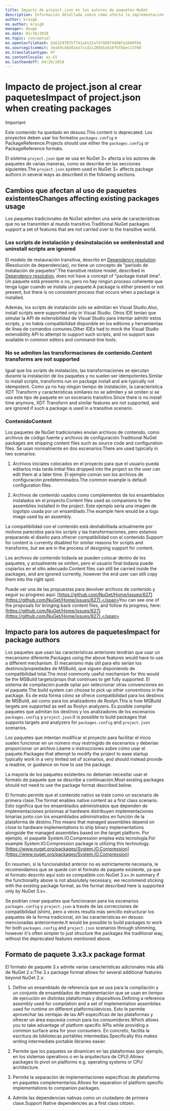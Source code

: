 ```yaml
---
title: Impacto de project.json en los autores de paquetes NuGet
description: Información detallada sobre cómo afecta la implementación de project.json en NuGet 3.x a los autores de paquetes, como las características, el contenido y el formato de paquetes no admitidos.
author: kraigb
ms.author: kraigb
manager: douge
ms.date: 01/18/2018
ms.topic: conceptual
ms.openlocfilehash: 6163297075f741a4132afd748974498fa1600fbb
ms.sourcegitcommit: 3eab9c4dd41ea7ccd2c28bb5ab16f6fbbec13708
ms.translationtype: HT
ms.contentlocale: es-ES
ms.lasthandoff: 04/26/2018
---
```

# <a name="impact-of-projectjson-when-creating-packages"></a><span data-ttu-id="4694e-103">Impacto de project.json al crear paquetes</span><span class="sxs-lookup"><span data-stu-id="4694e-103">Impact of project.json when creating packages</span></span>

> [!Important]
> <span data-ttu-id="4694e-104">Este contenido ha quedado en desuso.</span><span class="sxs-lookup"><span data-stu-id="4694e-104">This content is deprecated.</span></span> <span data-ttu-id="4694e-105">Los proyectos deben usar los formatos `packages.config` o PackageReference.</span><span class="sxs-lookup"><span data-stu-id="4694e-105">Projects should use either the `packages.config` or PackageReference formats.</span></span>

<span data-ttu-id="4694e-106">El sistema `project.json` que se usa en NuGet 3+ afecta a los autores de paquetes de varias maneras, como se describe en las secciones siguientes.</span><span class="sxs-lookup"><span data-stu-id="4694e-106">The `project.json` system used in NuGet 3+ affects package authors in several ways as described in the following sections.</span></span>

## <a name="changes-affecting-existing-packages-usage"></a><span data-ttu-id="4694e-107">Cambios que afectan al uso de paquetes existentes</span><span class="sxs-lookup"><span data-stu-id="4694e-107">Changes affecting existing packages usage</span></span>

<span data-ttu-id="4694e-108">Los paquetes tradicionales de NuGet admiten una serie de características que no se transmiten al mundo transitivo.</span><span class="sxs-lookup"><span data-stu-id="4694e-108">Traditional NuGet packages support a set of features that are not carried over to the transitive world.</span></span>

### <a name="install-and-uninstall-scripts-are-ignored"></a><span data-ttu-id="4694e-109">Los scripts de instalación y desinstalación se omiten</span><span class="sxs-lookup"><span data-stu-id="4694e-109">Install and uninstall scripts are ignored</span></span>

<span data-ttu-id="4694e-110">El modelo de restauración transitiva, descrito en [Dependency resolution](../consume-packages/dependency-resolution.md#dependency-resolution-with-packagereference) (Resolución de dependencias), no tiene un concepto de "período de instalación de paquetes".</span><span class="sxs-lookup"><span data-stu-id="4694e-110">The transitive restore model, described in [Dependency resolution](../consume-packages/dependency-resolution.md#dependency-resolution-with-packagereference), does not have a concept of "package install time".</span></span> <span data-ttu-id="4694e-111">Un paquete está presente o no, pero no hay ningún proceso coherente que tenga lugar cuando se instala un paquete.</span><span class="sxs-lookup"><span data-stu-id="4694e-111">A package is either present or not present, but there is no consistent process that occurs when a package is installed.</span></span>

<span data-ttu-id="4694e-112">Además, los scripts de instalación solo se admitían en Visual Studio.</span><span class="sxs-lookup"><span data-stu-id="4694e-112">Also, install scripts were supported only in Visual Studio.</span></span> <span data-ttu-id="4694e-113">Otros IDE tenían que simular la API de extensibilidad de Visual Studio para intentar admitir estos scripts, y no había compatibilidad disponible en los editores y herramientas de línea de comandos comunes.</span><span class="sxs-lookup"><span data-stu-id="4694e-113">Other IDEs had to mock the Visual Studio extensibility API to attempt to support such scripts, and no support was available in common editors and command-line tools.</span></span>

### <a name="content-transforms-are-not-supported"></a><span data-ttu-id="4694e-114">No se admiten las transformaciones de contenido.</span><span class="sxs-lookup"><span data-stu-id="4694e-114">Content transforms are not supported</span></span>

<span data-ttu-id="4694e-115">Igual que los scripts de instalación, las transformaciones se ejecutan durante la instalación de los paquetes y no suelen ser idempotentes.</span><span class="sxs-lookup"><span data-stu-id="4694e-115">Similar to install scripts, transforms run on package install and are typically not idempotent.</span></span> <span data-ttu-id="4694e-116">Como ya no hay ningún tiempo de instalación, la característica XDT Transform y características similares no se admiten y se omiten si se usa este tipo de paquete en un escenario transitivo.</span><span class="sxs-lookup"><span data-stu-id="4694e-116">Since there is no install time anymore, XDT Transform and similar features are not supported, and are ignored if such a package is used in a transitive scenario.</span></span>

### <a name="content"></a><span data-ttu-id="4694e-117">Contenido</span><span class="sxs-lookup"><span data-stu-id="4694e-117">Content</span></span>

<span data-ttu-id="4694e-118">Los paquetes de NuGet tradicionales envían archivos de contenido, como archivos de código fuente y archivos de configuración.</span><span class="sxs-lookup"><span data-stu-id="4694e-118">Traditional NuGet packages are shipping content files such as source code and configuration files.</span></span> <span data-ttu-id="4694e-119">Se usan normalmente en dos escenarios:</span><span class="sxs-lookup"><span data-stu-id="4694e-119">There are used typically in two scenarios:</span></span>

1. <span data-ttu-id="4694e-120">Archivos iniciales colocados en el proyecto para que el usuario pueda editarlos más tarde.</span><span class="sxs-lookup"><span data-stu-id="4694e-120">Initial files dropped into the project so the user can edit them at a later time.</span></span> <span data-ttu-id="4694e-121">El ejemplo común son los archivos de configuración predeterminados.</span><span class="sxs-lookup"><span data-stu-id="4694e-121">The common example is default configuration files.</span></span>

1. <span data-ttu-id="4694e-122">Archivos de contenido usados como complementos de los ensamblados instalados en el proyecto.</span><span class="sxs-lookup"><span data-stu-id="4694e-122">Content files used as companions to the assemblies installed in the project.</span></span> <span data-ttu-id="4694e-123">Este ejemplo sería una imagen de logotipo usada por un ensamblado.</span><span class="sxs-lookup"><span data-stu-id="4694e-123">The example here would be a logo image used by an assembly.</span></span>

<span data-ttu-id="4694e-124">La compatibilidad con el contenido está deshabilitada actualmente por motivos parecidos para los scripts y las transformaciones, pero estamos preparando el diseño para ofrecer compatibilidad con el contenido.</span><span class="sxs-lookup"><span data-stu-id="4694e-124">Support for content is currently disabled for similar reasons for scripts and transforms, but we are in the process of designing support for content.</span></span>

<span data-ttu-id="4694e-125">Los archivos de contenido todavía se pueden colocar dentro de los paquetes, y actualmente se omiten, pero el usuario final todavía puede copiarlos en el sitio adecuado.</span><span class="sxs-lookup"><span data-stu-id="4694e-125">Content files can still be carried inside the packages, and are ignored currently, however the end user can still copy them into the right spot.</span></span>

<span data-ttu-id="4694e-126">Puede ver una de las propuestas para devolver archivos de contenido y seguir su progreso aquí: [https://github.com/NuGet/Home/issues/627](https://github.com/NuGet/Home/issues/627).</span><span class="sxs-lookup"><span data-stu-id="4694e-126">You can see one of the proposals for bringing back content files, and follow its progress, here: [https://github.com/NuGet/Home/issues/627](https://github.com/NuGet/Home/issues/627).</span></span>

## <a name="impact-for-package-authors"></a><span data-ttu-id="4694e-127">Impacto para los autores de paquetes</span><span class="sxs-lookup"><span data-stu-id="4694e-127">Impact for package authors</span></span>

<span data-ttu-id="4694e-128">Los paquetes que usan las características anteriores tendrían que usar un mecanismo diferente.</span><span class="sxs-lookup"><span data-stu-id="4694e-128">Packages using the above features would have to use a different mechanism.</span></span> <span data-ttu-id="4694e-129">El mecanismo más útil para ello serían los destinos/propiedades de MSBuild, que siguen disponiendo de compatibilidad total.</span><span class="sxs-lookup"><span data-stu-id="4694e-129">The most commonly useful mechanism for this would be the MSBuild targets/props that continues to get fully supported.</span></span> <span data-ttu-id="4694e-130">El sistema de compilación puede optar por seleccionar otras convenciones en el paquete.</span><span class="sxs-lookup"><span data-stu-id="4694e-130">The build system can choose to pick up other conventions in the package.</span></span> <span data-ttu-id="4694e-131">Es de esta forma cómo se ofrece compatibilidad para los destinos de MSBuild, así como para los analizadores de Roslyn.</span><span class="sxs-lookup"><span data-stu-id="4694e-131">This is how MSBuild targets are supported as well as Roslyn analyzers.</span></span> <span data-ttu-id="4694e-132">Es posible compilar paquetes que admitan los destinos y los analizadores de los escenarios `packages.config` y `project.json`.</span><span class="sxs-lookup"><span data-stu-id="4694e-132">It is possible to build packages that supports targets and analyzers for `packages.config` and `project.json` scenarios.</span></span>

<span data-ttu-id="4694e-133">Los paquetes que intentan modificar el proyecto para facilitar el inicio suelen funcionar en un número muy restringido de escenarios y deberían proporcionar un archivo Léame o instrucciones sobre cómo usar el paquete.</span><span class="sxs-lookup"><span data-stu-id="4694e-133">Packages that attempt to modify the project to ease startup typically work in a very limited set of scenarios, and should instead provide a readme, or guidance on how to use the package.</span></span>

<span data-ttu-id="4694e-134">La mayoría de los paquetes existentes no deberían necesitar usar el formato de paquete que se describe a continuación.</span><span class="sxs-lookup"><span data-stu-id="4694e-134">Most existing packages should not need to use the package format described below.</span></span>

<span data-ttu-id="4694e-135">El formato permite que el contenido nativo se trate como un escenario de primera clase.</span><span class="sxs-lookup"><span data-stu-id="4694e-135">The format enables native content as a first class scenario.</span></span> <span data-ttu-id="4694e-136">Esto significa que los ensamblados administrados que dependen de implementaciones próximas al hardware distribuyen implementaciones binarias junto con los ensamblados administrados en función de la plataforma de destino.</span><span class="sxs-lookup"><span data-stu-id="4694e-136">This means that managed assemblies depend on close to hardware implementations to ship binary implementations alongside the managed assemblies based on the target platform.</span></span> <span data-ttu-id="4694e-137">Por ejemplo, el paquete System.IO.Compression emplea esta tecnología.</span><span class="sxs-lookup"><span data-stu-id="4694e-137">For example System.IO.Compression package is utilizing this technology.</span></span> [https://www.nuget.org/packages/System.IO.Compression](https://www.nuget.org/packages/System.IO.Compression)

<span data-ttu-id="4694e-138">En resumen, si la funcionalidad anterior no es estrictamente necesaria, le recomendamos que se quede con el formato de paquete existente, ya que el formato descrito aquí solo es compatible con NuGet 3.x+.</span><span class="sxs-lookup"><span data-stu-id="4694e-138">In summary if the functionality above is not absolutely necessary, we recommend sticking with the existing package format, as the format described here is supported only by NuGet 3.x+.</span></span>

<span data-ttu-id="4694e-139">Se podrían crear paquetes que funcionaran para los escenarios `packages.config` y `project.json` a través de las correcciones de compatibilidad (shim), pero a veces resulta más sencillo estructurar los paquetes de la forma tradicional, sin las características en desuso mencionadas anteriormente.</span><span class="sxs-lookup"><span data-stu-id="4694e-139">It would be possible to build packages to work for both `packages.config` and `project.json` scenarios through shimming, however it's often simpler to just structure the packages the traditional way, without the deprecated features mentioned above.</span></span>

## <a name="3x-package-format"></a><span data-ttu-id="4694e-140">Formato de paquete 3.x</span><span class="sxs-lookup"><span data-stu-id="4694e-140">3.x package format</span></span>

<span data-ttu-id="4694e-141">El formato de paquete 3.x admite varias características adicionales más allá de NuGet 2.x:</span><span class="sxs-lookup"><span data-stu-id="4694e-141">The 3.x package format allows for several additional features beyond NuGet 2.x:</span></span>

1. <span data-ttu-id="4694e-142">Define un ensamblado de referencia que se usa para la compilación y un conjunto de ensamblados de implementación que se usan en tiempo de ejecución en distintas plataformas y dispositivos.</span><span class="sxs-lookup"><span data-stu-id="4694e-142">Defining a reference assembly used for compilation and a set of implementation assemblies used for runtime on different platforms/devices.</span></span> <span data-ttu-id="4694e-143">Esto le permite aprovechar las ventajas de las API específicas de las plataformas y ofrecer un área expuesta común para los consumidores.</span><span class="sxs-lookup"><span data-stu-id="4694e-143">Which allows you to take advantage of platform specific APIs while providing a common surface area for your consumers.</span></span> <span data-ttu-id="4694e-144">En concreto, facilita la escritura de bibliotecas portátiles intermedias.</span><span class="sxs-lookup"><span data-stu-id="4694e-144">Specifically this makes writing intermediate portable libraries easier.</span></span>

1. <span data-ttu-id="4694e-145">Permite que los paquetes se dinamicen en las plataformas (por ejemplo, en los sistemas operativos o en la arquitectura de CPU).</span><span class="sxs-lookup"><span data-stu-id="4694e-145">Allows packages to pivot on platforms e.g. operating systems or CPU architecture.</span></span>

1. <span data-ttu-id="4694e-146">Permite la separación de implementaciones específicas de plataforma en paquetes complementarios.</span><span class="sxs-lookup"><span data-stu-id="4694e-146">Allows for separation of platform specific implementations to companion packages.</span></span>

1. <span data-ttu-id="4694e-147">Admite las dependencias nativas como un ciudadano de primera clase.</span><span class="sxs-lookup"><span data-stu-id="4694e-147">Support Native dependencies as a first class citizen.</span></span>
